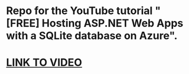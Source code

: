 # Repo for the YouTube tutorial "[FREE] Hosting ASP.NET Web Apps with a SQLite database on Azure".   


# [LINK TO VIDEO](https://youtu.be/HNsBe3Cuu9g)
